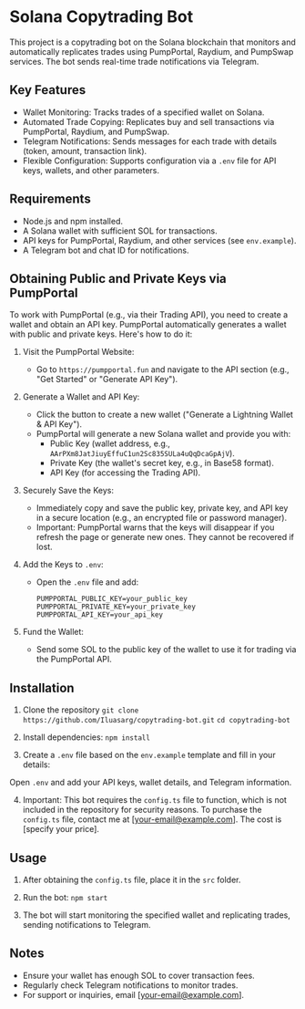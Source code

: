 # Solana Copytrading Bot

This project is a copytrading bot on the Solana blockchain that monitors and automatically replicates trades using PumpPortal, Raydium, and PumpSwap services. The bot sends real-time trade notifications via Telegram.

## Key Features

- Wallet Monitoring: Tracks trades of a specified wallet on Solana.
- Automated Trade Copying: Replicates buy and sell transactions via PumpPortal, Raydium, and PumpSwap.
- Telegram Notifications: Sends messages for each trade with details (token, amount, transaction link).
- Flexible Configuration: Supports configuration via a `.env` file for API keys, wallets, and other parameters.

## Requirements

- Node.js and npm installed.
- A Solana wallet with sufficient SOL for transactions.
- API keys for PumpPortal, Raydium, and other services (see `env.example`).
- A Telegram bot and chat ID for notifications.

## Obtaining Public and Private Keys via PumpPortal

To work with PumpPortal (e.g., via their Trading API), you need to create a wallet and obtain an API key. PumpPortal automatically generates a wallet with public and private keys. Here's how to do it:

1. Visit the PumpPortal Website:

   - Go to `https://pumpportal.fun` and navigate to the API section (e.g., "Get Started" or "Generate API Key").

2. Generate a Wallet and API Key:

   - Click the button to create a new wallet ("Generate a Lightning Wallet & API Key").
   - PumpPortal will generate a new Solana wallet and provide you with:
     - Public Key (wallet address, e.g., `AArPXm8JatJiuyEffuC1un2Sc835SULa4uQqDcaGpAjV`).
     - Private Key (the wallet's secret key, e.g., in Base58 format).
     - API Key (for accessing the Trading API).

3. Securely Save the Keys:

   - Immediately copy and save the public key, private key, and API key in a secure location (e.g., an encrypted file or password manager).
   - Important: PumpPortal warns that the keys will disappear if you refresh the page or generate new ones. They cannot be recovered if lost.

4. Add the Keys to `.env`:

   - Open the `.env` file and add:

     ```
     PUMPPORTAL_PUBLIC_KEY=your_public_key
     PUMPPORTAL_PRIVATE_KEY=your_private_key
     PUMPPORTAL_API_KEY=your_api_key
     ```


5. Fund the Wallet:

   - Send some SOL to the public key of the wallet to use it for trading via the PumpPortal API.

## Installation

1. Clone the repository
```git clone https://github.com/Iluasarg/copytrading-bot.git```
```cd copytrading-bot```

4. Install dependencies:
```npm install```

5. Create a `.env` file based on the `env.example` template and fill in your details:


Open `.env` and add your API keys, wallet details, and Telegram information.

4. Important: This bot requires the `config.ts` file to function, which is not included in the repository for security reasons. To purchase the `config.ts` file, contact me at [your-email@example.com]. The cost is [specify your price].

## Usage

1. After obtaining the `config.ts` file, place it in the `src` folder.

2. Run the bot:
```npm start```


3. The bot will start monitoring the specified wallet and replicating trades, sending notifications to Telegram.

## Notes

- Ensure your wallet has enough SOL to cover transaction fees.
- Regularly check Telegram notifications to monitor trades.
- For support or inquiries, email [your-email@example.com].




